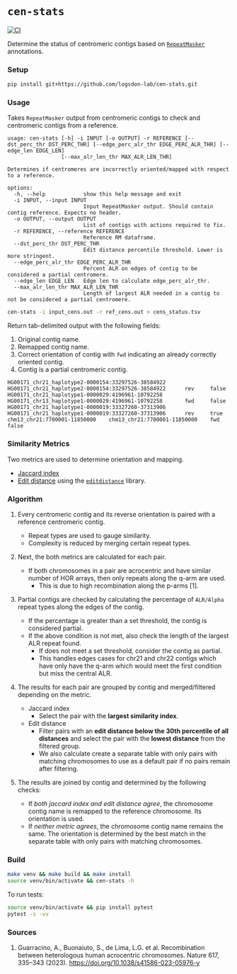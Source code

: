 # `cen-stats`
[![CI](https://github.com/logsdon-lab/centromere-status-checker/actions/workflows/main.yml/badge.svg)](https://github.com/logsdon-lab/centromere-status-checker/actions/workflows/main.yml)

Determine the status of centromeric contigs based on [`RepeatMasker`](https://www.repeatmasker.org/) annotations.

### Setup
```bash
pip install git+https://github.com/logsdon-lab/cen-stats.git
```

### Usage
Takes `RepeatMasker` output from centromeric contigs to check and centromeric contigs from a reference.
```
usage: cen-stats [-h] -i INPUT [-o OUTPUT] -r REFERENCE [--dst_perc_thr DST_PERC_THR] [--edge_perc_alr_thr EDGE_PERC_ALR_THR] [--edge_len EDGE_LEN]
                 [--max_alr_len_thr MAX_ALR_LEN_THR]

Determines if centromeres are incorrectly oriented/mapped with respect to a reference.

options:
  -h, --help            show this help message and exit
  -i INPUT, --input INPUT
                        Input RepeatMasker output. Should contain contig reference. Expects no header.
  -o OUTPUT, --output OUTPUT
                        List of contigs with actions required to fix.
  -r REFERENCE, --reference REFERENCE
                        Reference RM dataframe.
  --dst_perc_thr DST_PERC_THR
                        Edit distance percentile threshold. Lower is more stringent.
  --edge_perc_alr_thr EDGE_PERC_ALR_THR
                        Percent ALR on edges of contig to be considered a partial centromere.
  --edge_len EDGE_LEN   Edge len to calculate edge_perc_alr_thr.
  --max_alr_len_thr MAX_ALR_LEN_THR
                        Length of largest ALR needed in a contig to not be considered a partial centromere.
```

```bash
cen-stats -i input_cens.out -r ref_cens.out > cens_status.tsv
```

Return tab-delimited output with the following fields:
1. Original contig name.
2. Remapped contig name.
3. Correct orientation of contig with `fwd` indicating an already correctly oriented contig.
4. Contig is a partial centromeric contig.

```
HG00171_chr21_haplotype2-0000154:33297526-38584922      HG00171_chr21_haplotype2-0000154:33297526-38584922      rev     false
HG00171_chr21_haplotype1-0000029:4196961-10792258       HG00171_chr13_haplotype1-0000029:4196961-10792258       fwd     false
HG00171_chr21_haplotype1-0000019:33327260-37313906      HG00171_chr21_haplotype1-0000019:33327260-37313906      rev     true
chm13_chr21:7700001-11850000    chm13_chr21:7700001-11850000    fwd     false
```

### Similarity Metrics
Two metrics are used to determine orientation and mapping.
* [Jaccard index](https://www.statisticshowto.com/jaccard-index/)
* [Edit distance](https://en.wikipedia.org/wiki/Edit_distance) using the [`editdistance`](https://pypi.org/project/editdistance/) library.

### Algorithm
1. Every centromeric contig and its reverse orientation is paired with a reference centromeric contig.
    * Repeat types are used to gauge similarity.
    * Complexity is reduced by merging certain repeat types.

2. Next, the both metrics are calculated for each pair.
    * If both chromosomes in a pair are acrocentric and have similar number of HOR arrays, then only repeats along the q-arm are used.
        * This is due to high recombination along the p-arms [1].

3. Partial contigs are checked by calculating the percentage of `ALR/Alpha` repeat types along the edges of the contig.
    * If the percentage is greater than a set threshold, the contig is considered partial.
    * If the above condition is not met, also check the length of the largest ALR repeat found.
        * If does not meet a set threshold, consider the contig as partial.
        * This handles edges cases for chr21 and chr22 contigs which have only have the q-arm which would meet the first condition but miss the central ALR.

4. The results for each pair are grouped by contig and merged/filtered depending on the metric.
    * Jaccard index
        * Select the pair with the **largest similarity index**.
    * Edit distance
        * Filter pairs with an **edit distance below the 30th percentile of all distances** and select the pair with the **lowest distance** from the filtered group.
        * We also calculate create a separate table with only pairs with matching chromosomes to use as a default pair if no pairs remain after filtering.

5. The results are joined by contig and determined by the following checks:
    * If *both jaccard index and edit distance agree*, the chromosome contig name is remapped to the reference chromosome. Its orientation is used.
    * If *neither metric agrees*, the chromosome contig name remains the same. The orientation is determined by the best match in the separate table with only pairs with matching chromosomes.

### Build
```bash
make venv && make build && make install
source venv/bin/activate && cen-stats -h
```

To run tests:
```bash
source venv/bin/activate && pip install pytest
pytest -s -vv
```

### Sources
1. Guarracino, A., Buonaiuto, S., de Lima, L.G. et al. Recombination between heterologous human acrocentric chromosomes. Nature 617, 335–343 (2023). https://doi.org/10.1038/s41586-023-05976-y

